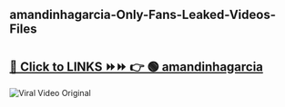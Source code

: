 
 ## amandinhagarcia-Only-Fans-Leaked-Videos-Files

# <h2><a href="https://mediaupload.pro?amandinhagarcia">🔗 Click to LINKS ⏩⏩ 👉 🟢 amandinhagarcia </a></h2>

<a href="https://mediaupload.pro?amandinhagarcia" rel="nofollow" data-target="animated-image.originalLink"><img src="https://i.ibb.co.com/xMMVF88/686577567.gif" alt="Viral Video Original" style="max-width: 100%; display: inline-block;" data-target="animated-image.originalImage"></a>